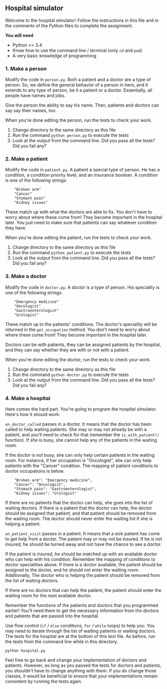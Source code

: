 ## Hospital simulator

Welcome to the hospital simulator! Follow the instructions in this file and in the comments of the Python files to complete the assignment.

**You will need**

- Python >= 3.4
- Know how to use the command line / terminal (only `cd` and `pwd`)
- A very basic knowledge of programming

### 1. Make a person

Modify the code in `person.py`. Both a patient and a doctor are a type of person. So, we define the 
general behavior of a person in here, and it extends to any type of person, be it a patient or a doctor. Essentially, all people have names and jobs.

Give the person the ability to say his name. Then, patients and doctors can say say their names, too.

When you're done editing the person, run the tests to check your work.

1. Change directory to the same directory as this file
2. Run the command `python person.py` to execute the tests
3. Look at the output from the command line. Did you pass all the tests? Did you fail any?

### 2. Make a patient

Modify the code in `patient.py`. A patient a special type of person. He has a condition, a condition priority level, and an insurance boolean. A condition is one of the following strings:

```
    "Broken arm"
    "Cancer"
    "Stomach pain"
    "Kidney issues"
```

These match up with what the doctors are able to fix. You don't have to worry about where these come from! They become important in the hospital later. You just need to make sure that patients can say whatever condition they have.

When you're done editing the patient, run the tests to check your work.

1. Change directory to the same directory as this file
2. Run the command `python patient.py` to execute the tests
3. Look at the output from the command line. Did you pass all the tests? Did you fail any?

### 3. Make a doctor

Modify the code in `doctor.py`. A doctor is a type of person. His speciality is one of the following strings:

```
    "Emergency medicine"
    "Oncologist"
    "Gastroenterologist"
    "Urologist"
```

These match up to the patients' conditions. The doctor's speciality will be returned in the `get_occupation` method. You don't need to worry about where these come from! They become important in the hospital later.

Doctors can be with patients, they can be assigned patients by the hospital, and they can say whether they are with or not with a patient.

When you're done editing the doctor, run the tests to check your work.

1. Change directory to the same directory as this file
2. Run the command `python doctor.py` to execute the tests
3. Look at the output from the command line. Did you pass all the tests? Did you fail any?

### 4. Make a hospital

Here comes the hard part. You're going to program the hospital simulator.
Here's how it should work:

`on_doctor_called` passes in a doctor. It means that the doctor has been called
to help waiting patients. She may or may not already be with a patient, and
you'll need to check for that (remember the `is_with_patient()` function). If she
is busy, she cannot help any of the patients in the waiting room.

If the doctor is not busy, she can only help certain patients in the waiting
room. For instance, if her occupation is "Oncologist", she can only help patients
with the "Cancer" condition. The mapping of patient conditions to doctor
occupations is below.

```
    "Broken arm": "Emergency medicine",
    "Cancer": "Oncologist",
    "Stomach pain": "Gastroenterologist",
    "Kidney issues": "Urologist"
```

If there are no patients that the doctor can help, she goes into the list of
waiting doctors. If there is a patient that the doctor can help, the doctor
should be assigned that patient, and that patient should be removed from the
waiting room. The doctor should never enter the waiting list if she is helping
a patient.

`on_patient_visit` passes in a patient. It means that a sick patient has come to
get help from a doctor. The patient may or may not be insured. If he is not
insured, he should be turned away and not have the chance to see a doctor.

If the patient is insured, he should be matched up with an available doctor who
can help with his condition. Remember the mapping of conditions to doctor
specialities above. If there is a doctor available, the patient should be
assigned to the doctor, and he should not enter the waiting room. Additionally,
The doctor who is helping the patient should be removed from the list of waiting
doctors.

If there are no doctors that can help the patient, the patient should enter the 
waiting room for the next available doctor.

Remember the functions of the patients and doctors that you programmed earlier!
You'll need them to get the necessary information from the doctors and patients
that are passed into the hospital.

Use flow control (`if` / `else` conditions, `for` / `while` loops) to help you. You
may need to iterate through the list of waiting patients or waiting doctors. The
tests for the hospital are at the bottom of this text file. As before, run
the tests from the command line while in this directory.

```
python hospital.py
```

Feel free to go back and change your implementation of doctors and patients.
However, as long as you passed the tests for doctors and patients, you shouldn't
have to change anything with them. If you do change those classes, it would be
beneficial to ensure that your implementations remain consistent by running the
tests again.